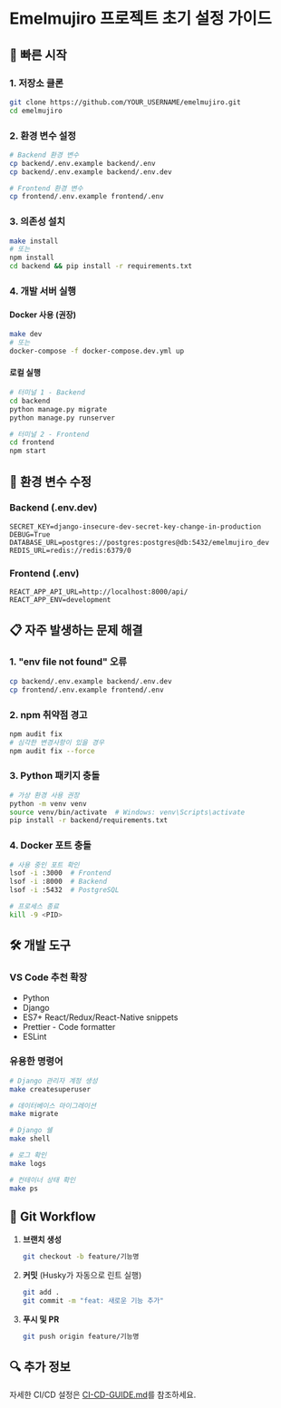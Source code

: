 # Emelmujiro 프로젝트 초기 설정 가이드

## 🚀 빠른 시작

### 1. 저장소 클론
```bash
git clone https://github.com/YOUR_USERNAME/emelmujiro.git
cd emelmujiro
```

### 2. 환경 변수 설정
```bash
# Backend 환경 변수
cp backend/.env.example backend/.env
cp backend/.env.example backend/.env.dev

# Frontend 환경 변수
cp frontend/.env.example frontend/.env
```

### 3. 의존성 설치
```bash
make install
# 또는
npm install
cd backend && pip install -r requirements.txt
```

### 4. 개발 서버 실행

#### Docker 사용 (권장)
```bash
make dev
# 또는
docker-compose -f docker-compose.dev.yml up
```

#### 로컬 실행
```bash
# 터미널 1 - Backend
cd backend
python manage.py migrate
python manage.py runserver

# 터미널 2 - Frontend
cd frontend
npm start
```

## 🔧 환경 변수 수정

### Backend (.env.dev)
```env
SECRET_KEY=django-insecure-dev-secret-key-change-in-production
DEBUG=True
DATABASE_URL=postgres://postgres:postgres@db:5432/emelmujiro_dev
REDIS_URL=redis://redis:6379/0
```

### Frontend (.env)
```env
REACT_APP_API_URL=http://localhost:8000/api/
REACT_APP_ENV=development
```

## 📋 자주 발생하는 문제 해결

### 1. "env file not found" 오류
```bash
cp backend/.env.example backend/.env.dev
cp frontend/.env.example frontend/.env
```

### 2. npm 취약점 경고
```bash
npm audit fix
# 심각한 변경사항이 있을 경우
npm audit fix --force
```

### 3. Python 패키지 충돌
```bash
# 가상 환경 사용 권장
python -m venv venv
source venv/bin/activate  # Windows: venv\Scripts\activate
pip install -r backend/requirements.txt
```

### 4. Docker 포트 충돌
```bash
# 사용 중인 포트 확인
lsof -i :3000  # Frontend
lsof -i :8000  # Backend
lsof -i :5432  # PostgreSQL

# 프로세스 종료
kill -9 <PID>
```

## 🛠️ 개발 도구

### VS Code 추천 확장
- Python
- Django
- ES7+ React/Redux/React-Native snippets
- Prettier - Code formatter
- ESLint

### 유용한 명령어
```bash
# Django 관리자 계정 생성
make createsuperuser

# 데이터베이스 마이그레이션
make migrate

# Django 쉘
make shell

# 로그 확인
make logs

# 컨테이너 상태 확인
make ps
```

## 📝 Git Workflow

1. **브랜치 생성**
   ```bash
   git checkout -b feature/기능명
   ```

2. **커밋** (Husky가 자동으로 린트 실행)
   ```bash
   git add .
   git commit -m "feat: 새로운 기능 추가"
   ```

3. **푸시 및 PR**
   ```bash
   git push origin feature/기능명
   ```

## 🔍 추가 정보

자세한 CI/CD 설정은 [CI-CD-GUIDE.md](./CI-CD-GUIDE.md)를 참조하세요.